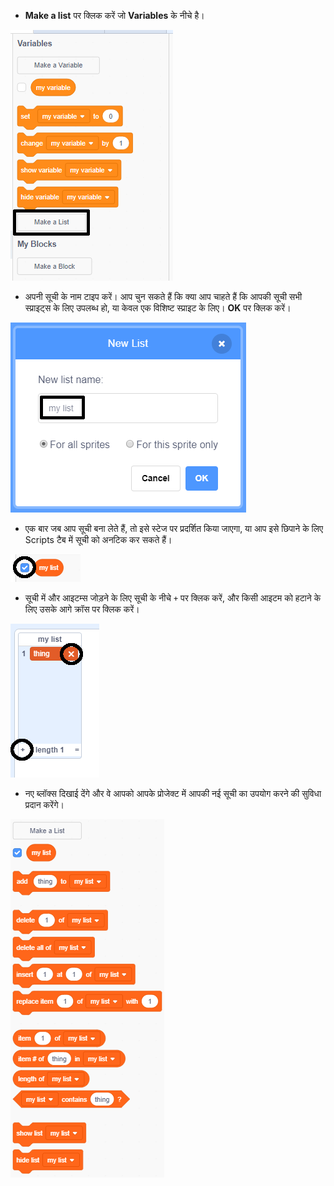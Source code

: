 + **Make a list** पर क्लिक करें जो **Variables** के नीचे है।

![सूची बनाएँ](images/make-a-list-annotated.png)

+ अपनी सूची के नाम टाइप करें। आप चुन सकते हैं कि क्या आप चाहते हैं कि आपकी सूची सभी स्प्राइट्स के लिए उपलब्ध हो, या केवल एक विशिष्ट स्प्राइट के लिए। **OK** पर क्लिक करें।

![सूची का नाम](images/list-name-annotated.png)

+ एक बार जब आप सूची बना लेते हैं, तो इसे स्टेज पर प्रदर्शित किया जाएगा, या आप इसे छिपाने के लिए Scripts टैब में सूची को अनटिक कर सकते हैं।

![सूची दिखाएँ/छुपाएं](images/list-show-hide-annotated.png)

+ सूची में और आइटम्स जोड़ने के लिए सूची के नीचे `+` पर क्लिक करें, और किसी आइटम को हटाने के लिए उसके आगे क्रॉस पर क्लिक करें।

![सूची दिखाएँ/छुपाएं](images/list-add-delete-annotated.png)

+ नए ब्लॉक्स दिखाई देंगे और वे आपको आपके प्रोजेक्ट में आपकी नई सूची का उपयोग करने की सुविधा प्रदान करेंगे।

![सूची ब्लॉक](images/list-blocks.png)
